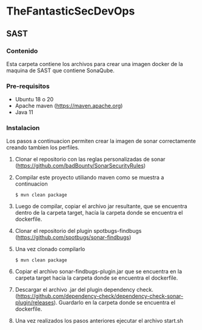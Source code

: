 # TheFantasticSecDevOps
## SAST

### Contenido
Esta carpeta contiene los archivos para crear una imagen docker de la maquina de SAST que contiene SonaQube.

### Pre-requisitos
- Ubuntu 18 o 20
- Apache maven (https://maven.apache.org)
- Java 11 

### Instalacion
Los pasos a continuacion permiten crear la imagen de sonar correctamente creando tambien los perfiles.

1) Clonar el repositorio con las reglas personalizadas de sonar (https://github.com/badBounty/SonarSecurityRules)

2) Compilar este proyecto utiliando maven como se muestra a continuacion
    ```
    $ mvn clean package 
    ```
3) Luego de compilar, copiar el archivo jar resultante, que se encuentra dentro de la carpeta target, hacía la carpeta donde se encuentra el dockerfile.
 
5) Clonar el repositorio del plugin spotbugs-findbugs (https://github.com/spotbugs/sonar-findbugs)

6) Una vez clonado compilarlo
    ```
    $ mvn clean package 
    ```

8) Copiar el archivo sonar-findbugs-plugin.jar que se encuentra en la carpeta target hacia la carpeta donde se encuentra el dockerfile.

9) Descargar el archivo .jar del plugin dependency check. (https://github.com/dependency-check/dependency-check-sonar-plugin/releases). Guardarlo en la carpeta donde se encuentra el dockerfile.

10) Una vez realizados los pasos anteriores ejecutar el archivo start.sh
